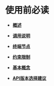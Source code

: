 # 使用前必读<a name="ZH-CN_TOPIC_0172486216"></a>

-   **[概述](概述.md)**  

-   **[调用说明](调用说明.md)**  

-   **[终端节点](终端节点.md)**  

-   **[约束限制](约束限制.md)**  

-   **[基本概念](基本概念.md)**  

-   **[API版本选择建议](API版本选择建议.md)**  


